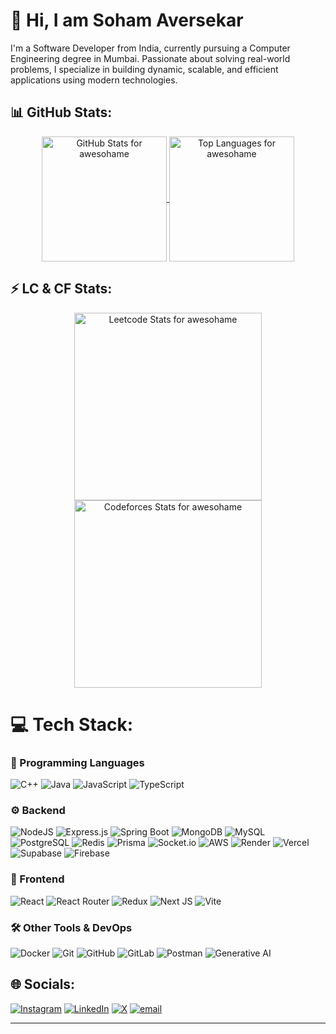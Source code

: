 # 👋 Hi, I am Soham Aversekar

I'm a Software Developer from India, currently pursuing a Computer Engineering degree in Mumbai. Passionate about solving real-world problems, I specialize in building dynamic, scalable, and efficient applications using modern technologies.


## 📊 GitHub Stats:
<div align="center">
  <a href="https://github.com/awesohame">
    <img height=200 align="center" alt="GitHub Stats for awesohame" src="https://github-readme-stats.vercel.app/api?username=awesohame&theme=blueberry&show_icons=true&hide_border=true&count_private=true&rank_icon=github&hide=issues&show=prs_merged_percentage&cache_seconds=86400&disable_animations=true" />
  </a>
  <a href="https://github.com/awesohame">
    <img height=200 align="center" alt="Top Languages for awesohame" src="https://github-readme-stats.vercel.app/api/top-langs/?username=awesohame&theme=blueberry&hide_border=true&include_all_commits=true&count_private=true&layout=compact&langs_count=6&hide=css,html,ejs,cmake,dockerfile,jupyter%20notebook&cache_seconds=86400&disable_animations=true&size_weight=0.05&count_weight=0.95" />
  </a>
</div>

## ⚡ LC & CF Stats:
<div align="center">
  <a href="https://leetcode.com/awesohame/">
    <img height=300 align="center" alt="Leetcode Stats for awesohame" src="https://leetcard.jacoblin.cool/awesohame?theme=catppuccinMocha&font=Montserrat&ext=contest&animation=false&hide=ranking" />
  </a>
  <a href="https://codeforces.com/profile/awesohame">
    <img height=300 align="center" alt="Codeforces Stats for awesohame" src="https://codeforces-readme-stats.vercel.app/api/card?username=awesohame&theme=blueberry&disable_animations=true&show_icons=true&force_username=true" />
  </a>
</div>







# 💻 Tech Stack:
### 📝 Programming Languages
![C++](https://img.shields.io/badge/c++-%2300599C.svg?style=for-the-badge&logo=c%2B%2B&logoColor=white)
![Java](https://img.shields.io/badge/java-%23ED8B00.svg?style=for-the-badge&logo=openjdk&logoColor=white)
![JavaScript](https://img.shields.io/badge/javascript-%23323330.svg?style=for-the-badge&logo=javascript&logoColor=%23F7DF1E)
![TypeScript](https://img.shields.io/badge/typescript-%23007ACC.svg?style=for-the-badge&logo=typescript&logoColor=white)

### ⚙️ Backend
![NodeJS](https://img.shields.io/badge/node.js-339933?style=for-the-badge&logo=nodedotjs&logoColor=white)
![Express.js](https://img.shields.io/badge/express.js-%23404d59.svg?style=for-the-badge&logo=express&logoColor=%2361DAFB)
![Spring Boot](https://img.shields.io/badge/Spring%20Boot-6DB33F?style=for-the-badge&logo=springboot&logoColor=white)
![MongoDB](https://img.shields.io/badge/MongoDB-%234ea94b.svg?style=for-the-badge&logo=mongodb&logoColor=white)
![MySQL](https://img.shields.io/badge/mysql-4479A1.svg?style=for-the-badge&logo=mysql&logoColor=white)
![PostgreSQL](https://img.shields.io/badge/PostgreSQL-316192?style=for-the-badge&logo=postgresql&logoColor=white)
![Redis](https://img.shields.io/badge/redis-%23DD0031.svg?style=for-the-badge&logo=redis&logoColor=white)
![Prisma](https://img.shields.io/badge/Prisma-3982CE?style=for-the-badge&logo=Prisma&logoColor=white)
![Socket.io](https://img.shields.io/badge/Socket.io-black?style=for-the-badge&logo=socket.io&badgeColor=010101)
![AWS](https://img.shields.io/badge/AWS-%23FF9900.svg?style=for-the-badge&logo=amazon-aws&logoColor=white)
![Render](https://img.shields.io/badge/Render-%46E3B7.svg?style=for-the-badge&logo=render&logoColor=white)
![Vercel](https://img.shields.io/badge/vercel-%23000000.svg?style=for-the-badge&logo=vercel&logoColor=white)
![Supabase](https://img.shields.io/badge/Supabase-3ECF8E?style=for-the-badge&logo=supabase&logoColor=white)
![Firebase](https://img.shields.io/badge/firebase-%23039BE5.svg?style=for-the-badge&logo=firebase)

### 🎨 Frontend
![React](https://img.shields.io/badge/react-%2320232a.svg?style=for-the-badge&logo=react&logoColor=%2361DAFB)
![React Router](https://img.shields.io/badge/React_Router-CA4245?style=for-the-badge&logo=react-router&logoColor=white)
![Redux](https://img.shields.io/badge/redux-%23593d88.svg?style=for-the-badge&logo=redux&logoColor=white)
![Next JS](https://img.shields.io/badge/Next-black?style=for-the-badge&logo=next.js&logoColor=white)
![Vite](https://img.shields.io/badge/vite-%23646CFF.svg?style=for-the-badge&logo=vite&logoColor=white)

### 🛠️ Other Tools & DevOps
![Docker](https://img.shields.io/badge/docker-%230db7ed.svg?style=for-the-badge&logo=docker&logoColor=white)
![Git](https://img.shields.io/badge/git-%23F05033.svg?style=for-the-badge&logo=git&logoColor=white)
![GitHub](https://img.shields.io/badge/github-%23121011.svg?style=for-the-badge&logo=github&logoColor=white)
![GitLab](https://img.shields.io/badge/GitLab-FC6D26?style=for-the-badge&logo=gitlab&logoColor=white)
![Postman](https://img.shields.io/badge/Postman-FF6C37?style=for-the-badge&logo=postman&logoColor=white)
![Generative AI](https://img.shields.io/badge/Generative%20AI-121212?style=for-the-badge&logo=openai&logoColor=white)




## 🌐 Socials:
[![Instagram](https://img.shields.io/badge/Instagram-%23E4405F.svg?logo=Instagram&logoColor=white)](https://instagram.com/awesohame) [![LinkedIn](https://img.shields.io/badge/LinkedIn-%230077B5.svg?logo=linkedin&logoColor=white)](https://linkedin.com/in/sohamaversekar) [![X](https://img.shields.io/badge/X-black.svg?logo=X&logoColor=white)](https://x.com/awesohame) [![email](https://img.shields.io/badge/Email-D14836?logo=gmail&logoColor=white)](mailto:sohamaversekar777@gmail.com) 

---
